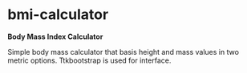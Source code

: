 # bmi-calculator
**Body Mass Index Calculator**

Simple body mass calculator that basis height and mass values in two metric options.
Ttkbootstrap is used for interface.